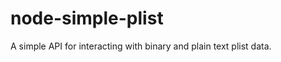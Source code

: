 node-simple-plist
=================

A simple API for interacting with binary and plain text plist data.
